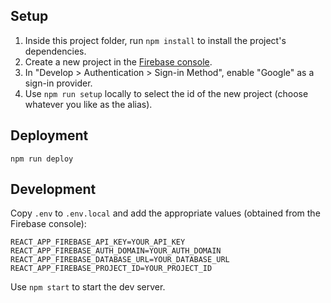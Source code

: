 ## Setup

1. Inside this project folder, run `npm install` to install the project's dependencies.
1. Create a new project in the [Firebase console](https://console.firebase.google.com/).
1. In "Develop > Authentication > Sign-in Method", enable "Google" as a sign-in provider.
1. Use `npm run setup` locally to select the id of the new project (choose whatever you like as the alias).

## Deployment

`npm run deploy`

## Development

Copy `.env` to `.env.local` and add the appropriate values (obtained from the Firebase console):

```
REACT_APP_FIREBASE_API_KEY=YOUR_API_KEY
REACT_APP_FIREBASE_AUTH_DOMAIN=YOUR_AUTH_DOMAIN
REACT_APP_FIREBASE_DATABASE_URL=YOUR_DATABASE_URL
REACT_APP_FIREBASE_PROJECT_ID=YOUR_PROJECT_ID
```

Use `npm start` to start the dev server.
